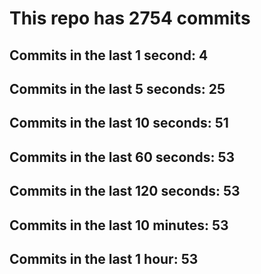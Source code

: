 # This repo has 2754 commits

## Commits in the last 1 second: 4
## Commits in the last 5 seconds: 25
## Commits in the last 10 seconds: 51
## Commits in the last 60 seconds: 53
## Commits in the last 120 seconds: 53
## Commits in the last 10 minutes: 53
## Commits in the last 1 hour: 53
